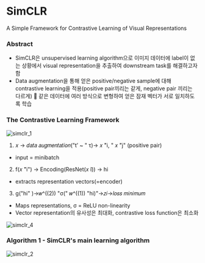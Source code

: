 # SimCLR
A Simple Framework for Contrastive Learning of Visual Representations


### Abstract
- SimCLR은 unsupervised learning algorithm으로 이미지 데이터에 label이 없는 상황에서 visual representation을 추출하여 downstream task를 해결하고자 함
- Data augmentation을 통해 얻은 positive/negative sample에 대해 contrastive learning을 적용(positive pair끼리는 같게, negative pair 끼리는 다르게)  같은 데이터에 여러 방식으로 변형하여 얻은 잠재 벡터가 서로 일치하도록 학습

### The Contrastive Learning Framework
![simclr_1](https://github.com/danakkii/Paper/assets/117612063/26df35ab-6e0e-4737-bcd5-ac83448fdd24)

1.  𝑥 →  𝑑𝑎𝑡𝑎 𝑎𝑢𝑔𝑚𝑒𝑛𝑡𝑎𝑡𝑖𝑜𝑛("t’ ~ " τ)→ 𝑥 ̃"i, " 𝑥 ̃"j" (positive pair)
* input = minibatch

2. f(𝑥 ̃"i") → Encoding(ResNet(𝑥 ̃i)) → hi 
* extracts representation vectors(=encoder) 

3. g("hi" )→𝑤^((2))  "σ(" 𝑤^((1)) "hi)"→𝑧𝑖→𝑙𝑜𝑠𝑠 𝑚𝑖𝑛𝑖𝑚𝑢𝑚
*  Maps representations, σ = ReLU non-linearity
*  Vector representation의 유사성은 최대화, contrastive loss function은 최소화


![simclr_4](https://github.com/danakkii/Paper/assets/117612063/c626131e-7630-4bab-868e-3daea4a3fb6d)

### Algorithm 1 - SimCLR's main learning algorithm
![simclr_2](https://github.com/danakkii/Paper/assets/117612063/4b21e586-b08a-4786-95ef-cb92fea2653f)


